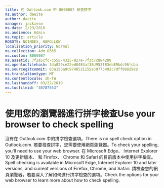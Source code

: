 ```yaml
---
title: 在 Outlook.com 中 8000007 檢查拼字
ms.author: daeite
author: daeite
manager: jackiesm
ms.date: 2/23/2018
ms.audience: Admin
ms.topic: article
ROBOTS: NOINDEX, NOFOLLOW
localization_priority: Normal
ms.collection: Adm_O365
ms.custom: 8000007
ms.assetid: 7f2a5cfc-c555-4325-927e-7f3c7c884200
ms.openlocfilehash: 3da029ce22ed0484af38d953f83eb89bdc96fcba
ms.sourcegitcommit: 03a156a9c9740521155a30775492c7dff0982588
ms.translationtype: MT
ms.contentlocale: zh-TW
ms.lasthandoff: 03/22/2019
ms.locfileid: "30787553"
---
```

# <a name="use-your-browser-to-check-spelling"></a><span data-ttu-id="730f0-102">使用您的瀏覽器進行拼字檢查</span><span class="sxs-lookup"><span data-stu-id="730f0-102">Use your browser to check spelling</span></span>

<span data-ttu-id="730f0-103">沒有在 Outlook.com 中的拼字檢查選項。</span><span class="sxs-lookup"><span data-stu-id="730f0-103">There is no spell check option in Outlook.com.</span></span> <span data-ttu-id="730f0-104">若要檢查拼字，您需要使用網頁瀏覽器。</span><span class="sxs-lookup"><span data-stu-id="730f0-104">To check your spelling, you'll need to use your web browser.</span></span> <span data-ttu-id="730f0-105">在 Microsoft Edge、 Internet Explorer 10 及更新版本、 和 Firefox、 Chrome 和 Safari 的目前版本中使用拼字檢查。</span><span class="sxs-lookup"><span data-stu-id="730f0-105">Spell checking is available in Microsoft Edge, Internet Explorer 10 and later versions, and current versions of Firefox, Chrome, and Safari.</span></span> <span data-ttu-id="730f0-106">請檢查您的網頁瀏覽器，若要深入了解如何進行拼字檢查的選項。</span><span class="sxs-lookup"><span data-stu-id="730f0-106">Check the options for your web browser to learn more about how to check spelling.</span></span>
  

